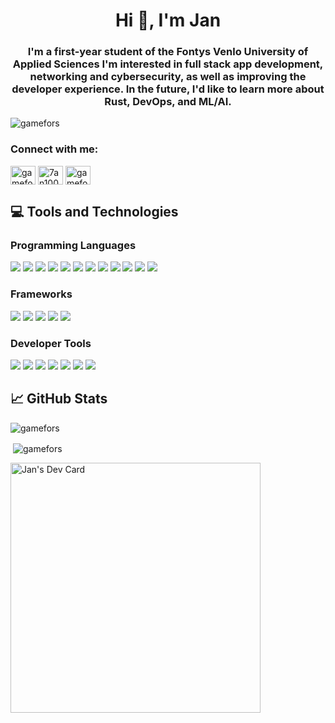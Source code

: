 <h1 align="center">Hi 👋, I'm Jan</h1>
<h3 align="center">I'm a first-year student of the Fontys Venlo University of Applied Sciences I'm interested in full stack app development, networking and cybersecurity, as well as improving the developer experience. In the future, I'd like to learn more about Rust, DevOps, and ML/AI.</h3>

<p align="left"> <img src="https://komarev.com/ghpvc/?username=gamefors&label=Profile%20views&color=0e75b6&style=flat" alt="gamefors" /> </p>

<h3 align="left">Connect with me:</h3>
<p align="left">
<a href="https://twitter.com/gameforsz" target="blank"><img align="center" src="https://raw.githubusercontent.com/rahuldkjain/github-profile-readme-generator/master/src/images/icons/Social/twitter.svg" alt="gameforsz" height="30" width="40" /></a>
<a href="https://instagram.com/7an1002" target="blank"><img align="center" src="https://raw.githubusercontent.com/rahuldkjain/github-profile-readme-generator/master/src/images/icons/Social/instagram.svg" alt="7an1002" height="30" width="40" /></a>
<a href="https://www.leetcode.com/gamefors" target="blank"><img align="center" src="https://raw.githubusercontent.com/rahuldkjain/github-profile-readme-generator/master/src/images/icons/Social/leet-code.svg" alt="gamefors" height="30" width="40" /></a>
</p>

## 💻 Tools and Technologies

### Programming Languages

![](https://img.shields.io/badge/Python-informational?style=flat&logo=Python&logoColor=white&color=2bbc8a)
![](https://img.shields.io/badge/TypeScript-informational?style=flat&logo=TypeScript&logoColor=white&color=2bbc8a)
![](https://img.shields.io/badge/JavaScript-informational?style=flat&logo=JavaScript&logoColor=white&color=2bbc8a)
![](https://img.shields.io/badge/Lua-informational?style=flat&logo=Lua&logoColor=white&color=2bbc8a)
![](https://img.shields.io/badge/HTML5-informational?style=flat&logo=HTML5&logoColor=white&color=2bbc8a)
![](https://img.shields.io/badge/CSS3-informational?style=flat&logo=CSS3&logoColor=white&color=2bbc8a)
![](https://img.shields.io/badge/C-informational?style=flat&logo=C&logoColor=white&color=2bbc8a)
![](https://img.shields.io/badge/C++-informational?style=flat&logo=C++&logoColor=white&color=2bbc8a)
![](https://img.shields.io/badge/Ruby-informational?style=flat&logo=Ruby&logoColor=white&color=2bbc8a)
![](https://img.shields.io/badge/Golang-informational?style=flat&logo=Go&logoColor=white&color=2bbc8a)
![](https://img.shields.io/badge/Rust-informational?style=flat&logo=Rust&logoColor=white&color=2bbc8a)
![](https://img.shields.io/badge/Bash-informational?style=flat&logo=GNUBash&logoColor=white&color=2bbc8a)

### Frameworks

![](https://img.shields.io/badge/Web-Flask-informational?style=flat&logo=Flask&logoColor=white&color=2bbc8a)
![](https://img.shields.io/badge/Web-Ruby_On_Rails-informational?style=flat&logo=RubyOnRails&logoColor=white&color=2bbc8a)
![](https://img.shields.io/badge/Web-Express-informational?style=flat&logo=Express&logoColor=white&color=2bbc8a)
![](https://img.shields.io/badge/Front_End-React-informational?style=flat&logo=React&logoColor=white&color=2bbc8a)
![](https://img.shields.io/badge/Discord_Bot-Discord.js-informational?style=flat&logo=Discord&logoColor=white&color=2bbc8a)

### Developer Tools

![](https://img.shields.io/badge/Editor-Neovim-informational?style=flat&logo=Neovim&logoColor=white&color=2bbc8a)
![](https://img.shields.io/badge/OS-Arch_Linux-informational?style=flat&logo=ArchLinux&logoColor=white&color=2bbc8a)
![](https://img.shields.io/badge/OS-Ubuntu-informational?style=flat&logo=Ubuntu&logoColor=white&color=2bbc8a)
![](https://img.shields.io/badge/Dev_Tool-zsh-informational?style=flat&logo=GNUBash&logoColor=white&color=2bbc8a)
![](https://img.shields.io/badge/Dev_Tool-Docker-informational?style=flat&logo=Docker&logoColor=white&color=2bbc8a)
![](https://img.shields.io/badge/Dev_Tool-Git-informational?style=flat&logo=Git&logoColor=white&color=2bbc8a)
![](https://img.shields.io/badge/Dev_Tool-Virtual_Machines-informational?style=flat&logo=VirtualBox&logoColor=white&color=2bbc8a)

## 📈 GitHub Stats

<p><img align="center" src="https://github-readme-stats.vercel.app/api/top-langs?username=gamefors&show_icons=true&theme=tokyonight&locale=en&layout=compact" alt="gamefors" /></p>

<p>&nbsp;<img align="center" src="https://github-readme-stats.vercel.app/api?username=gamefors&show_icons=true&theme=tokyonight&locale=en" alt="gamefors" /></p>

<a href="https://app.daily.dev/GMF"><img src="https://api.daily.dev/devcards/8417618927f7468ba75b5daf1b581944.png?r=220" width="400" alt="Jan's Dev Card"/></a>
